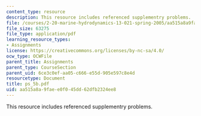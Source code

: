 ```yaml
---
content_type: resource
description: This resource includes referenced supplementry problems.
file: /courses/2-20-marine-hydrodynamics-13-021-spring-2005/aa515a8a9faee0f045dd62dfb2324ee8_ps_5b.pdf
file_size: 63275
file_type: application/pdf
learning_resource_types:
- Assignments
license: https://creativecommons.org/licenses/by-nc-sa/4.0/
ocw_type: OCWFile
parent_title: Assignments
parent_type: CourseSection
parent_uid: 6ce3c0ef-aa05-c666-e55d-905e597c8e4d
resourcetype: Document
title: ps_5b.pdf
uid: aa515a8a-9fae-e0f0-45dd-62dfb2324ee8
---
```

This resource includes referenced supplementry problems.